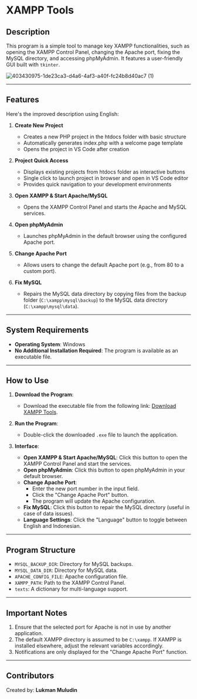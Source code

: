# XAMPP Tools

## Description
This program is a simple tool to manage key XAMPP functionalities, such as opening the XAMPP Control Panel, changing the Apache port, fixing the MySQL directory, and accessing phpMyAdmin. It features a user-friendly GUI built with `tkinter`.

![403430975-1de23ca3-d4a6-4af3-a40f-fc24b8d40ac7 (1)](https://github.com/user-attachments/assets/c23d57a3-3aba-41d2-9a06-d7134ecb4e72)


---

## Features

Here's the improved description using English:

1. **Create New Project**
   - Creates a new PHP project in the htdocs folder with basic structure
   - Automatically generates index.php with a welcome page template
   - Opens the project in VS Code after creation

2. **Project Quick Access**
   - Displays existing projects from htdocs folder as interactive buttons
   - Single click to launch project in browser and open in VS Code editor
   - Provides quick navigation to your development environments

3. **Open XAMPP & Start Apache/MySQL**
   - Opens the XAMPP Control Panel and starts the Apache and MySQL services.

4. **Open phpMyAdmin**
   - Launches phpMyAdmin in the default browser using the configured Apache port.

5. **Change Apache Port**
   - Allows users to change the default Apache port (e.g., from 80 to a custom port).

6. **Fix MySQL**
   - Repairs the MySQL data directory by copying files from the backup folder (`C:\xampp\mysql\backup`) to the MySQL data directory (`C:\xampp\mysql\data`).

     
---

## System Requirements

- **Operating System**: Windows
- **No Additional Installation Required**: The program is available as an executable file.

---

## How to Use

1. **Download the Program**:
   - Download the executable file from the following link: [Download XAMPP Tools](https://github.com/lukman754/Xampp-tools/raw/refs/heads/main/xampp-tools.exe).

2. **Run the Program**:
   - Double-click the downloaded `.exe` file to launch the application.

3. **Interface**:
   - **Open XAMPP & Start Apache/MySQL**: Click this button to open the XAMPP Control Panel and start the services.
   - **Open phpMyAdmin**: Click this button to open phpMyAdmin in your default browser.
   - **Change Apache Port**:
     - Enter the new port number in the input field.
     - Click the "Change Apache Port" button.
     - The program will update the Apache configuration.
   - **Fix MySQL**: Click this button to repair the MySQL directory (useful in case of data issues).
   - **Language Settings**: Click the "Language" button to toggle between English and Indonesian.

---

## Program Structure

- `MYSQL_BACKUP_DIR`: Directory for MySQL backups.
- `MYSQL_DATA_DIR`: Directory for MySQL data.
- `APACHE_CONFIG_FILE`: Apache configuration file.
- `XAMPP_PATH`: Path to the XAMPP Control Panel.
- `texts`: A dictionary for multi-language support.

---

## Important Notes

1. Ensure that the selected port for Apache is not in use by another application.
2. The default XAMPP directory is assumed to be `C:\xampp`. If XAMPP is installed elsewhere, adjust the relevant variables accordingly.
3. Notifications are only displayed for the "Change Apache Port" function.

---

## Contributors
Created by: **Lukman Muludin**  


